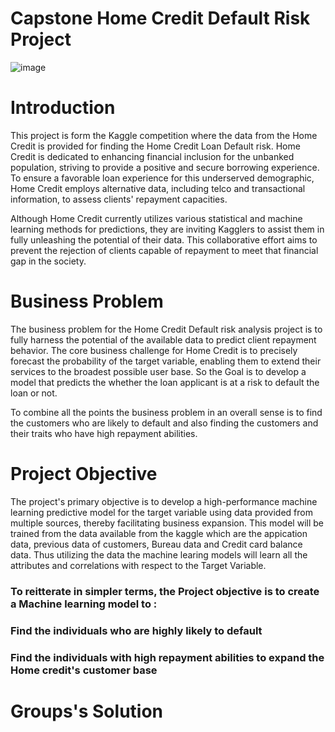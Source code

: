 # Capstone Home Credit Default Risk Project
![image](https://github.com/SaiAnognaChittudi/Capstone_Home_Credit_Default/assets/144569057/6129692c-1bf8-4695-878c-66b396abef5b)

# Introduction

This project is form the Kaggle competition where the data from the Home Credit is provided for finding the Home Credit Loan Default risk. Home Credit is dedicated to enhancing financial inclusion for the unbanked population, striving to provide a positive and secure borrowing experience. To ensure a favorable loan experience for this underserved demographic, Home Credit employs alternative data, including telco and transactional information, to assess clients' repayment capacities. 

Although Home Credit currently utilizes various statistical and machine learning methods for predictions, they are inviting Kagglers to assist them in fully unleashing the potential of their data. This collaborative effort aims to prevent the rejection of clients capable of repayment to meet that financial gap in the society.

# Business Problem

The business problem for the Home Credit Default risk analysis project is to fully harness the potential of the available data to predict client repayment behavior. The core business challenge for Home Credit is to precisely forecast the probability of the target variable, enabling them to extend their services to the broadest possible user base. So the Goal is to develop a model that predicts the whether the loan applicant is at a risk to default the loan or not.

To combine all the points the business problem in an overall sense is to find the customers who are likely to default and also finding the customers and their traits who have high repayment abilities.

# Project Objective

The project's primary objective is to develop a high-performance machine learning predictive model for the target variable using data provided from multiple sources, thereby facilitating business expansion. This model will be trained from the data available from the kaggle which are the appication data, previous data of customers, Bureau data and Credit card balance data. Thus utilizing the data the machine learing models will learn all the attributes and correlations with respect to the Target Variable. 

### To reitterate in simpler terms, the Project objective is to create a Machine learning model to :
### Find the individuals who are highly likely to default
### Find the individuals with high repayment abilities to expand the Home credit's customer base

# Groups's Solution 



